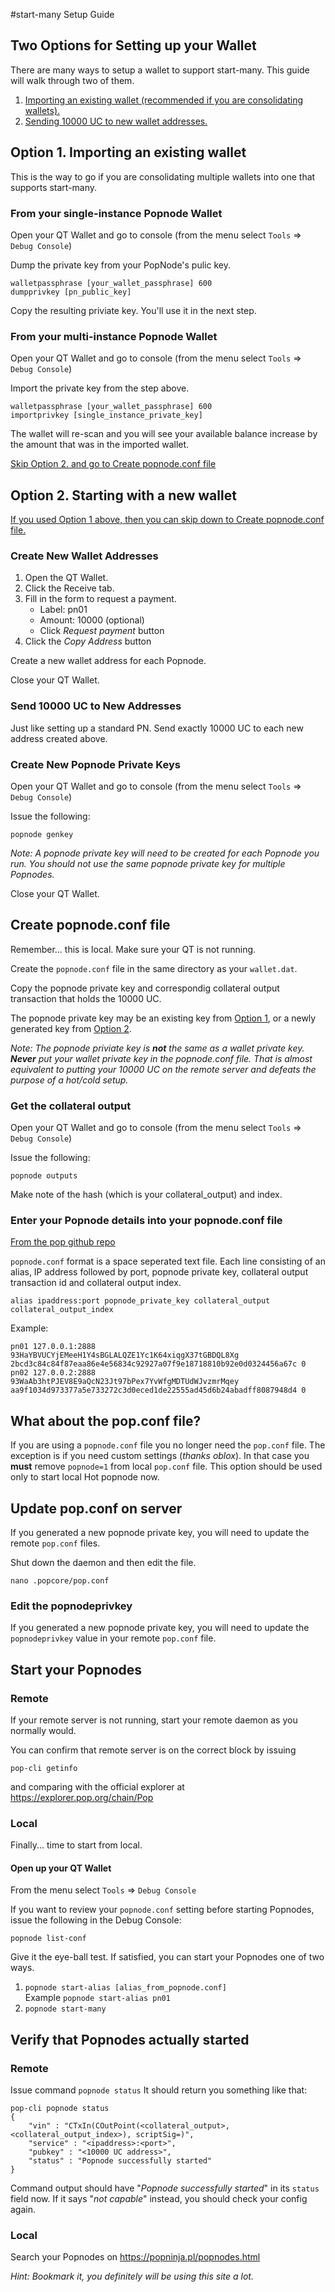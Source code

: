 #start-many Setup Guide

## Two Options for Setting up your Wallet
There are many ways to setup a wallet to support start-many. This guide will walk through two of them.

1. [Importing an existing wallet (recommended if you are consolidating wallets).](#option1)
2. [Sending 10000 UC to new wallet addresses.](#option2)

## <a name="option1"></a>Option 1. Importing an existing wallet

This is the way to go if you are consolidating multiple wallets into one that supports start-many. 

### From your single-instance Popnode Wallet

Open your QT Wallet and go to console (from the menu select `Tools` => `Debug Console`)

Dump the private key from your PopNode's pulic key.

```
walletpassphrase [your_wallet_passphrase] 600
dumpprivkey [pn_public_key]
```

Copy the resulting priviate key. You'll use it in the next step.

### From your multi-instance Popnode Wallet

Open your QT Wallet and go to console (from the menu select `Tools` => `Debug Console`)

Import the private key from the step above.

```
walletpassphrase [your_wallet_passphrase] 600
importprivkey [single_instance_private_key]
```

The wallet will re-scan and you will see your available balance increase by the amount that was in the imported wallet.

[Skip Option 2. and go to Create popnode.conf file](#popnodeconf)

## <a name="option2"></a>Option 2. Starting with a new wallet

[If you used Option 1 above, then you can skip down to Create popnode.conf file.](#popnodeconf)

### Create New Wallet Addresses

1. Open the QT Wallet.
2. Click the Receive tab.
3. Fill in the form to request a payment.
    * Label: pn01
    * Amount: 10000 (optional)
    * Click *Request payment* button
5. Click the *Copy Address* button

Create a new wallet address for each Popnode.

Close your QT Wallet.

### Send 10000 UC to New Addresses

Just like setting up a standard PN. Send exactly 10000 UC to each new address created above.

### Create New Popnode Private Keys

Open your QT Wallet and go to console (from the menu select `Tools` => `Debug Console`)

Issue the following:

```popnode genkey```

*Note: A popnode private key will need to be created for each Popnode you run. You should not use the same popnode private key for multiple Popnodes.*

Close your QT Wallet.

## <a name="popnodeconf"></a>Create popnode.conf file

Remember... this is local. Make sure your QT is not running.

Create the `popnode.conf` file in the same directory as your `wallet.dat`.

Copy the popnode private key and correspondig collateral output transaction that holds the 10000 UC.

The popnode private key may be an existing key from [Option 1](#option1), or a newly generated key from [Option 2](#option2). 

*Note: The popnode priviate key is **not** the same as a wallet private key. **Never** put your wallet private key in the popnode.conf file. That is almost equivalent to putting your 10000 UC on the remote server and defeats the purpose of a hot/cold setup.*

### Get the collateral output

Open your QT Wallet and go to console (from the menu select `Tools` => `Debug Console`)

Issue the following:

```popnode outputs```

Make note of the hash (which is your collateral_output) and index.

### Enter your Popnode details into your popnode.conf file
[From the pop github repo](https://github.com/PopchainOrg/PopChain-gho/doc/popnode_conf.md)

`popnode.conf` format is a space seperated text file. Each line consisting of an alias, IP address followed by port, popnode private key, collateral output transaction id and collateral output index.

```
alias ipaddress:port popnode_private_key collateral_output collateral_output_index
```

Example:

```
pn01 127.0.0.1:2888 93HaYBVUCYjEMeeH1Y4sBGLALQZE1Yc1K64xiqgX37tGBDQL8Xg 2bcd3c84c84f87eaa86e4e56834c92927a07f9e18718810b92e0d0324456a67c 0
pn02 127.0.0.2:2888 93WaAb3htPJEV8E9aQcN23Jt97bPex7YvWfgMDTUdWJvzmrMqey aa9f1034d973377a5e733272c3d0eced1de22555ad45d6b24abadff8087948d4 0
```

## What about the pop.conf file?

If you are using a `popnode.conf` file you no longer need the `pop.conf` file. The exception is if you need custom settings (_thanks oblox_). In that case you **must** remove `popnode=1` from local `pop.conf` file. This option should be used only to start local Hot popnode now.

## Update pop.conf on server

If you generated a new popnode private key, you will need to update the remote `pop.conf` files.

Shut down the daemon and then edit the file.

```nano .popcore/pop.conf```

### Edit the popnodeprivkey
If you generated a new popnode private key, you will need to update the `popnodeprivkey` value in your remote `pop.conf` file.

## Start your Popnodes

### Remote

If your remote server is not running, start your remote daemon as you normally would. 

You can confirm that remote server is on the correct block by issuing

```pop-cli getinfo```

and comparing with the official explorer at https://explorer.pop.org/chain/Pop

### Local

Finally... time to start from local.

#### Open up your QT Wallet

From the menu select `Tools` => `Debug Console`

If you want to review your `popnode.conf` setting before starting Popnodes, issue the following in the Debug Console:

```popnode list-conf```

Give it the eye-ball test. If satisfied, you can start your Popnodes one of two ways.

1. `popnode start-alias [alias_from_popnode.conf]`  
Example ```popnode start-alias pn01```
2. `popnode start-many`

## Verify that Popnodes actually started

### Remote

Issue command `popnode status`
It should return you something like that:
```
pop-cli popnode status
{
    "vin" : "CTxIn(COutPoint(<collateral_output>, <collateral_output_index>), scriptSig=)",
    "service" : "<ipaddress>:<port>",
    "pubkey" : "<10000 UC address>",
    "status" : "Popnode successfully started"
}
```
Command output should have "_Popnode successfully started_" in its `status` field now. If it says "_not capable_" instead, you should check your config again.

### Local

Search your Popnodes on https://popninja.pl/popnodes.html

_Hint: Bookmark it, you definitely will be using this site a lot._
